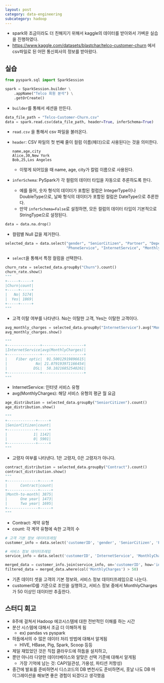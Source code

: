 ```yaml
---
layout: post
category: data-engineering
subcategory: hadoop
---
```


- spark와 조금이라도 더 친해지기 위해서 kaggle의 데이터를 받아와서 가벼운 실습을 진행하였다.
- https://www.kaggle.com/datasets/blastchar/telco-customer-churn 에서 csv파일로 된 어떤 통신회사의 정보를 받아왔다.

## 실습

```python
from pyspark.sql import SparkSession

spark = SparkSession.builder \
    .appName("Telco 회원 분석") \
    .getOrCreate()
```

- `builder`를 통해서 세션을 만든다.

```python
data_file_path = "Telco-Customer-Churn.csv"
data = spark.read.csv(data_file_path, header=True, inferSchema=True)
```
- `read.csv` 을 통해서 csv 파일을 불러온다.
- `header`: CSV 파일의 첫 번째 줄이 컬럼 이름(헤더)으로 사용된다는 것을 의미한다.
    
    ```
    name,age,city
    Alice,30,New York
    Bob,25,Los Angeles
    ```

    - 이렇게 되어있을 때 name, age, city가 칼럼 이름으로 사용된다.

- `inferSchema`: PySpark가 각 컬럼의 데이터 타입을 자동으로 추론하도록 한다.
    - 예를 들어, 숫자 형식의 데이터가 포함된 컬럼은 IntegerType이나 DoubleType으로, 날짜 형식의 데이터가 포함된 컬럼은 DateType으로 추론한다.
    - 만약 `inferSchema=False`로 설정하면, 모든 컬럼의 데이터 타입이 기본적으로 StringType으로 설정된다.

```python
data = data.na.drop()
```

- 컬럼별 Null 값을 제거한다.

```python
selected_data = data.select("gender", "SeniorCitizen", "Partner", "Dependents", "tenure", 
                            "PhoneService", "InternetService", "MonthlyCharges", "TotalCharges", "Churn", "Constract")
```

- `select`을 통해서 특정 컬럼을 선택한다.

```python
churn_rate = selected_data.groupBy("Churn").count()
churn_rate.show()
"""
+-----+-----+
|Churn|count|
+-----+-----+
|   No| 5174|
|  Yes| 1869|
+-----+-----+
"""
```

- 고객 이탈 여부를 나타낸다. No는 이탈한 고객, Yes는 이탈한 고객이다.

```python
avg_monthly_charges = selected_data.groupBy("InternetService").avg("MonthlyCharges")
avg_monthly_charges.show()

"""
+---------------+-------------------+
|InternetService|avg(MonthlyCharges)|
+---------------+-------------------+
|    Fiber optic|  91.50012919896615|
|             No| 21.079193971166454|
|            DSL|  58.10216852540261|
+---------------+-------------------+
"""
```

- InternetService: 인터넷 서비스 유형
- avg(MonthlyCharges): 해당 서비스 유형의 평균 월 요금

```python
age_distribution = selected_data.groupBy("SeniorCitizen").count()
age_distribution.show()

"""
+-------------+-----+
|SeniorCitizen|count|
+-------------+-----+
|            1| 1142|
|            0| 5901|
+-------------+-----+
"""
```

- 고령자 여부를 나타낸다. 1은 고령자, 0은 고령자가 아니다.


```python
contract_distribution = selected_data.groupBy("Contract").count()
contract_distribution.show()
"""
+--------------+-----+
|      Contract|count|
+--------------+-----+
|Month-to-month| 3875|
|      One year| 1473|
|      Two year| 1695|
+--------------+-----+ 
"""
```

- Contract: 계약 유형
- count: 각 계약 유형에 속한 고객의 수

```python
# 고객 기본 정보 데이터프레임
customer_info = data.select('customerID', 'gender', 'SeniorCitizen', 'Partner', 'Dependents')

# 서비스 정보 데이터프레임
service_info = data.select('customerID', 'InternetService', 'MonthlyCharges', 'TotalCharges')

merged_data = customer_info.join(service_info, on='customerID', how='inner')
filtered_data = merged_data.where(col('MonthlyCharges') > 50)
```

- 기존 데이터 셋을 고객의 기본 정보와, 서비스 정보 데이터프레임으로 나눈다.
- customerID를 기준으로 조인을 실행하고, 서비스 정보 중에서 MonthlyCharges가 50 이상인 데이터만 추출한다.


## 스터디 회고
- 8주에 걸쳐서 Hadoop 에코시스템에 대한 전반적인 이해를 하는 시간
- 분산 시스템에 대해서 조금 더 이해하게 됨
    - ex) pandas vs pyspark
- 하둡에서의 수 많은 데이터 처리 방법에 대해서 알게됨
    - HIVE, HBase, Pig, Spark, Scoop 등등
- 제일 재밌었던 것은 직접 클라우드에 하둡을 설치하고,
- 뿐만 아니라 다양한 데이터베이스와 알맞은 선택 기준에 대해서 알게됨
    - 가장 기억에 남는 것: CAP(일관성, 가용성, 파티션 저항성)
- 중간에 발표를 준비하면서 디스코드의 DB 변천사도 준비하면서, 훗날 나도 DB 마이그레이션을 해보면 좋은 경험이 되겠다고 생각했음